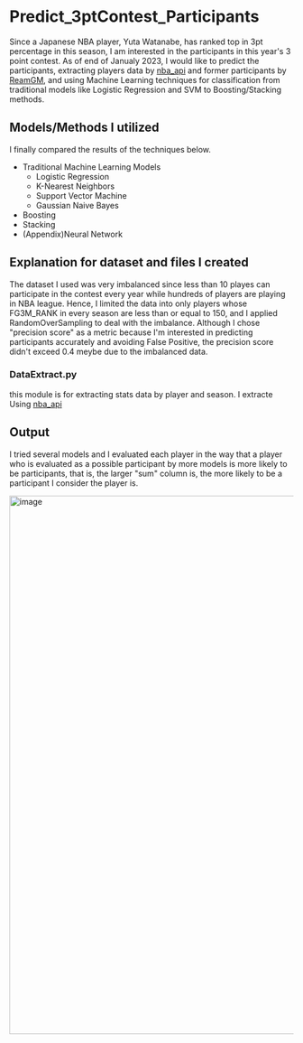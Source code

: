 # Predict_3ptContest_Participants
Since a Japanese NBA player, Yuta Watanabe, has ranked top in 3pt percentage in this season, I am interested in the participants in this year's 3 point contest. As of end of Janualy 2023, I would like to predict the participants, extracting players data by [nba_api](https://github.com/swar/nba_api) and former participants by [ReamGM](https://basketball.realgm.com/nba/allstar/three_point/players), and using Machine Learning techniques for classification from traditional models like Logistic Regression and SVM to Boosting/Stacking methods.

## Models/Methods I utilized
I finally compared the results of the techniques below.

* Traditional Machine Learning Models
  * Logistic Regression
  * K-Nearest Neighbors 
  * Support Vector Machine
  * Gaussian Naive Bayes
* Boosting 
* Stacking
* (Appendix)Neural Network

## Explanation for dataset and files I created
The dataset I used was very imbalanced since less than 10 playes can participate in the contest every year while hundreds of players are playing in NBA league. Hence, I limited the data into only players whose FG3M_RANK in every season are less than or equal to 150, and I applied RandomOverSampling to deal with the imbalance.
Although I chose "precision score" as a metric because I'm interested in predicting participants accurately and avoiding False Positive, the precision score didn't exceed 0.4 meybe due to the imbalanced data.

### DataExtract.py
this module is for extracting stats data by player and season. I extracte  Using [nba_api](https://github.com/swar/nba_api)

## Output
I tried several models and I evaluated each player in the way that a player who is evaluated as a possible participant by more models is more likely to be participants, that is, the larger "sum" column is, the more likely to be a participant I consider the player is.

<img width="954" alt="image" src="https://user-images.githubusercontent.com/59324565/214356979-8b30ab55-8468-486c-89dc-f54ef507fc44.png">

